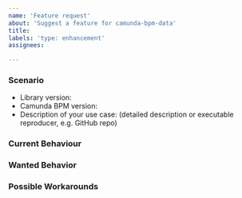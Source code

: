```yaml
---
name: 'Feature request'
about: 'Suggest a feature for camunda-bpm-data'
title:
labels: 'type: enhancement'
assignees: 

---
```


### Scenario

* Library version:
* Camunda BPM version:
* Description of your use case: (detailed description or executable reproducer, e.g. GitHub repo)

### Current Behaviour

### Wanted Behavior

### Possible Workarounds
